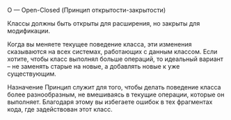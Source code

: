 O — Open-Closed (Принцип открытости-закрытости)

Классы должны быть открыты для расширения, но закрыты для модификации.

Когда вы меняете текущее поведение класса, эти изменения сказываются на всех системах, работающих с данным классом.
Если хотите, чтобы класс выполнял больше операций, то идеальный вариант – не заменять старые на новые, а добавлять новые к уже существующим.

Назначение
Принцип служит для того, чтобы делать поведение класса более разнообразным, не вмешиваясь в текущие операции, которые
он выполняет. Благодаря этому вы избегаете ошибок в тех фрагментах кода, где задействован этот класс.